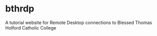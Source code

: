 # bthrdp
A tutorial website for Remote Desktop connections to Blessed Thomas Holford Catholic College
